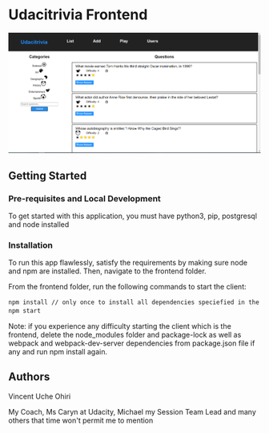 # Udacitrivia Frontend

![alt text](./src/udacitrivia.PNG)

## Getting Started

### Pre-requisites and Local Development

To get started with this application, you must have python3, pip, postgresql and node installed

### Installation

To run this app flawlessly, satisfy the requirements by making sure node and npm are installed. Then, navigate to the frontend folder.

From the frontend folder, run the following commands to start the client:

```bash
npm install // only once to install all dependencies speciefied in the package.json file
npm start
```

Note: if you experience any difficulty starting the client which is the frontend, delete the node_modules folder and package-lock as well as webpack and webpack-dev-server dependencies from package.json file if any and run npm install again.

## Authors

Vincent Uche Ohiri

My Coach, Ms Caryn at Udacity, Michael my Session Team Lead and many others that time won't permit me to mention
